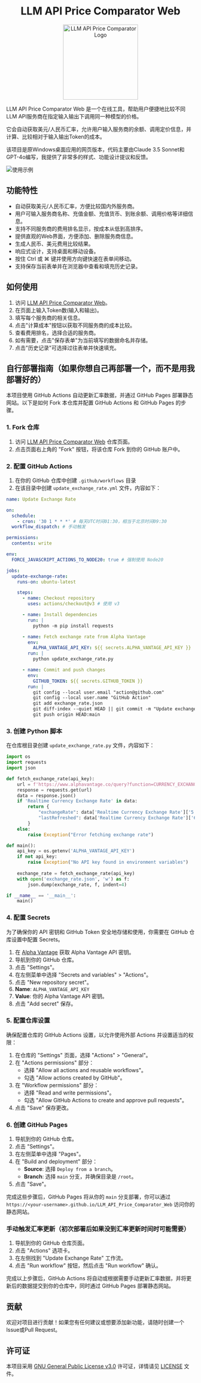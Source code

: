 <h1 align="center">LLM API Price Comparator Web</h1>

<p align="center">
  <img src="LLM_API_Price_Comparator.png" alt="LLM API Price Comparator Logo" width="200"/>
</p>

LLM API Price Comparator Web 是一个在线工具，帮助用户便捷地比较不同LLM API服务商在指定输入输出下调用同一种模型的价格。

它会自动获取美元/人民币汇率，允许用户输入服务商的余额、调用定价信息，并计算、比较相对于输入输出Token的成本。

该项目是原Windows桌面应用的网页版本，代码主要由Claude 3.5 Sonnet和GPT-4o编写，我提供了非常多的样式、功能设计提议和反馈。

![使用示例](usage_example.png)

## 功能特性

- 自动获取美元/人民币汇率，方便比较国内外服务商。
- 用户可输入服务商名称、充值金额、充值货币、到账余额、调用价格等详细信息。
- 支持不同服务商的费用排名显示，按成本从低到高排序。
- 提供直观的Web界面，方便添加、删除服务商信息。
- 生成人民币、美元费用比较结果。
- 响应式设计，支持桌面和移动设备。
- 按住 Ctrl 或 ⌘ 键并使用方向键快速在表单间移动。
- 支持保存当前表单并在浏览器中查看和填充历史记录。

## 如何使用

1. 访问 [LLM API Price Comparator Web](https://cooksleep.github.io/LLM_API_Price_Comparator_Web/)。
2. 在页面上输入Token数(输入和输出)。
3. 填写每个服务商的相关信息。
4. 点击"计算成本"按钮以获取不同服务商的成本比较。
5. 查看费用排名，选择合适的服务商。
6. 如有需要，点击"保存表单"为当前填写的数据命名并存储。
7. 点击"历史记录"可选择过往表单并快速填充。


## 自行部署指南（如果你想自己再部署一个，而不是用我部署好的）

本项目使用 GitHub Actions 自动更新汇率数据，并通过 GitHub Pages 部署静态网站。以下是如何 Fork 本仓库并配置 GitHub Actions 和 GitHub Pages 的步骤。

### 1. Fork 仓库

1. 访问 [LLM API Price Comparator Web](https://github.com/CookSleep/LLM_API_Price_Comparator_Web) 仓库页面。
2. 点击页面右上角的 "Fork" 按钮，将该仓库 Fork 到你的 GitHub 账户中。

### 2. 配置 GitHub Actions

1. 在你的 GitHub 仓库中创建 `.github/workflows` 目录
2. 在该目录中创建 `update_exchange_rate.yml` 文件，内容如下：

```yaml
name: Update Exchange Rate

on:
  schedule:
    - cron: '30 1 * * *' # 每天UTC时间01:30，相当于北京时间09:30
  workflow_dispatch: # 手动触发

permissions:
  contents: write

env:
  FORCE_JAVASCRIPT_ACTIONS_TO_NODE20: true # 强制使用 Node20

jobs:
  update-exchange-rate:
    runs-on: ubuntu-latest

    steps:
      - name: Checkout repository
        uses: actions/checkout@v3 # 使用 v3

      - name: Install dependencies
        run: |
          python -m pip install requests

      - name: Fetch exchange rate from Alpha Vantage
        env:
          ALPHA_VANTAGE_API_KEY: ${{ secrets.ALPHA_VANTAGE_API_KEY }}
        run: |
          python update_exchange_rate.py

      - name: Commit and push changes
        env:
          GITHUB_TOKEN: ${{ secrets.GITHUB_TOKEN }}
        run: |
          git config --local user.email "action@github.com"
          git config --local user.name "GitHub Action"
          git add exchange_rate.json
          git diff-index --quiet HEAD || git commit -m "Update exchange rate"
          git push origin HEAD:main
```

### 3. 创建 Python 脚本

在仓库根目录创建 `update_exchange_rate.py` 文件，内容如下：

```python
import os
import requests
import json

def fetch_exchange_rate(api_key):
    url = f'https://www.alphavantage.co/query?function=CURRENCY_EXCHANGE_RATE&from_currency=USD&to_currency=CNY&apikey={api_key}'
    response = requests.get(url)
    data = response.json()
    if 'Realtime Currency Exchange Rate' in data:
        return {
            "exchangeRate": data['Realtime Currency Exchange Rate']['5. Exchange Rate'],
            "lastRefreshed": data['Realtime Currency Exchange Rate']['6. Last Refreshed']
        }
    else:
        raise Exception("Error fetching exchange rate")

def main():
    api_key = os.getenv('ALPHA_VANTAGE_API_KEY')
    if not api_key:
        raise Exception("No API key found in environment variables")
    
    exchange_rate = fetch_exchange_rate(api_key)
    with open('exchange_rate.json', 'w') as f:
        json.dump(exchange_rate, f, indent=4)

if __name__ == '__main__':
    main()
```

### 4. 配置 Secrets

为了确保你的 API 密钥和 GitHub Token 安全地存储和使用，你需要在 GitHub 仓库设置中配置 Secrets。

1. 在 [Alpha Vantage](https://www.alphavantage.co/) 获取 Alpha Vantage API 密钥。
2. 导航到你的 GitHub 仓库。
3. 点击 "Settings"。
4. 在左侧菜单中选择 "Secrets and variables" > "Actions"。
5. 点击 "New repository secret"。
6. **Name**: `ALPHA_VANTAGE_API_KEY`
7. **Value**: 你的 Alpha Vantage API 密钥。
8. 点击 "Add secret" 保存。

### 5. 配置仓库设置

确保配置仓库的 GitHub Actions 设置，以允许使用外部 Actions 并设置适当的权限：

1. 在仓库的 "Settings" 页面，选择 "Actions" > "General"。
2. 在 "Actions permissions" 部分：
   - 选择 "Allow all actions and reusable workflows"。
   - 勾选 "Allow actions created by GitHub"。
3. 在 "Workflow permissions" 部分：
   - 选择 "Read and write permissions"。
   - 勾选 "Allow GitHub Actions to create and approve pull requests"。
4. 点击 "Save" 保存更改。

### 6. 创建 GitHub Pages

1. 导航到你的 GitHub 仓库。
2. 点击 "Settings"。
3. 在左侧菜单中选择 "Pages"。
4. 在 "Build and deployment" 部分：
   - **Source**: 选择 `Deploy from a branch`。
   - **Branch**: 选择 `main` 分支，并确保目录是 `/root`。
5. 点击 "Save"。

完成这些步骤后，GitHub Pages 将从你的 `main` 分支部署，你可以通过 `https://<your-username>.github.io/LLM_API_Price_Comparator_Web` 访问你的静态网站。

### 手动触发汇率更新（初次部署后如果没到汇率更新时间时可能需要）

1. 导航到你的 GitHub 仓库页面。
2. 点击 "Actions" 选项卡。
3. 在左侧找到 "Update Exchange Rate" 工作流。
4. 点击 "Run workflow" 按钮，然后点击 "Run workflow" 确认。

完成以上步骤后，GitHub Actions 将自动或根据需要手动更新汇率数据，并将更新后的数据提交到你的仓库中，同时通过 GitHub Pages 部署静态网站。

## 贡献

欢迎对项目进行贡献！如果您有任何建议或想要添加新功能，请随时创建一个Issue或Pull Request。

## 许可证

本项目采用 [GNU General Public License v3.0](https://www.gnu.org/licenses/gpl-3.0.html) 许可证，详情请见 [LICENSE](LICENSE) 文件。
